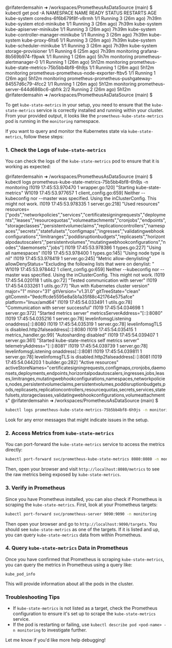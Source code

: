 @rifaterdemsahin ➜ /workspaces/PrometheusAsDataSource (main) $ kubectl get pod -A
NAMESPACE     NAME                                                 READY   STATUS    RESTARTS      AGE
kube-system   coredns-6f6b679f8f-v8rmh                             1/1     Running   3 (26m ago)   7h39m
kube-system   etcd-minikube                                        1/1     Running   3 (26m ago)   7h39m
kube-system   kube-apiserver-minikube                              1/1     Running   3 (26m ago)   7h39m
kube-system   kube-controller-manager-minikube                     1/1     Running   3 (26m ago)   7h39m
kube-system   kube-proxy-6lts6                                     1/1     Running   3 (26m ago)   7h39m
kube-system   kube-scheduler-minikube                              1/1     Running   3 (26m ago)   7h39m
kube-system   storage-provisioner                                  1/1     Running   6 (25m ago)   7h39m
monitoring    grafana-8b569b974-f9pwk                              1/1     Running   1 (26m ago)   5h7m
monitoring    prometheus-alertmanager-0                            1/1     Running   1 (26m ago)   5h12m
monitoring    prometheus-kube-state-metrics-75b5bb4bf8-6h9js       1/1     Running   1 (26m ago)   5h12m
monitoring    prometheus-prometheus-node-exporter-ftbv5            1/1     Running   1 (26m ago)   5h12m
monitoring    prometheus-prometheus-pushgateway-84557d6c79-4fcc2   1/1     Running   1 (26m ago)   5h12m
monitoring    prometheus-server-644d686bc6-qbfrk                   2/2     Running   2 (26m ago)   5h12m
@rifaterdemsahin ➜ /workspaces/PrometheusAsDataSource (main) $ 

To get `kube-state-metrics` in your setup, you need to ensure that the `kube-state-metrics` service is correctly installed and running within your cluster. From your provided output, it looks like the `prometheus-kube-state-metrics` pod is running in the `monitoring` namespace.

If you want to query and monitor the Kubernetes state via `kube-state-metrics`, follow these steps:

### 1. Check the Logs of `kube-state-metrics`
You can check the logs of the `kube-state-metrics` pod to ensure that it is working as expected:

@rifaterdemsahin ➜ /workspaces/PrometheusAsDataSource (main) $ kubectl logs prometheus-kube-state-metrics-75b5bb4bf8-6h9js -n monitoring
I1019 17:45:53.970470       1 wrapper.go:120] "Starting kube-state-metrics"
W1019 17:45:53.977657       1 client_config.go:659] Neither --kubeconfig nor --master was specified.  Using the inClusterConfig.  This might not work.
I1019 17:45:53.978335       1 server.go:218] "Used resources" resources=["pods","networkpolicies","services","certificatesigningrequests","deployments","leases","resourcequotas","volumeattachments","cronjobs","endpoints","storageclasses","persistentvolumeclaims","replicationcontrollers","namespaces","secrets","statefulsets","configmaps","ingresses","validatingwebhookconfigurations","limitranges","poddisruptionbudgets","replicasets","horizontalpodautoscalers","persistentvolumes","mutatingwebhookconfigurations","nodes","daemonsets","jobs"]
I1019 17:45:53.978386       1 types.go:227] "Using all namespaces"
I1019 17:45:53.978400       1 types.go:145] "Using node type is nil"
I1019 17:45:53.978419       1 server.go:245] "Metric allow-denylisting" allowDenyStatus="Excluding the following lists that were on denylist: "
W1019 17:45:53.978442       1 client_config.go:659] Neither --kubeconfig nor --master was specified.  Using the inClusterConfig.  This might not work.
I1019 17:45:54.020118       1 utils.go:72] "Tested communication with server"
I1019 17:45:54.033261       1 utils.go:77] "Run with Kubernetes cluster version" major="1" minor="31" gitVersion="v1.31.0" gitTreeState="clean" gitCommit="9edcffcde5595e8a5b1a35f88c421764e575afce" platform="linux/amd64"
I1019 17:45:54.033491       1 utils.go:78] "Communication with server successful"
I1019 17:45:54.034698       1 server.go:372] "Started metrics server" metricsServerAddress="[::]:8080"
I1019 17:45:54.035216       1 server.go:78] levelinfomsgListening onaddress[::]:8080
I1019 17:45:54.035319       1 server.go:78] levelinfomsgTLS is disabled.http2falseaddress[::]:8080
I1019 17:45:54.035415       1 metrics_handler.go:99] "Autosharding disabled"
I1019 17:45:54.039407       1 server.go:361] "Started kube-state-metrics self metrics server" telemetryAddress="[::]:8081"
I1019 17:45:54.039739       1 server.go:78] levelinfomsgListening onaddress[::]:8081
I1019 17:45:54.039811       1 server.go:78] levelinfomsgTLS is disabled.http2falseaddress[::]:8081
I1019 17:45:54.044203       1 builder.go:282] "Active resources" activeStoreNames="certificatesigningrequests,configmaps,cronjobs,daemonsets,deployments,endpoints,horizontalpodautoscalers,ingresses,jobs,leases,limitranges,mutatingwebhookconfigurations,namespaces,networkpolicies,nodes,persistentvolumeclaims,persistentvolumes,poddisruptionbudgets,pods,replicasets,replicationcontrollers,resourcequotas,secrets,services,statefulsets,storageclasses,validatingwebhookconfigurations,volumeattachments"
@rifaterdemsahin ➜ /workspaces/PrometheusAsDataSource (main) $ 

```bash
kubectl logs prometheus-kube-state-metrics-75b5bb4bf8-6h9js -n monitoring
```
Look for any error messages that might indicate issues in the setup.

### 2. Access Metrics from `kube-state-metrics`
You can port-forward the `kube-state-metrics` service to access the metrics directly:
```bash
kubectl port-forward svc/prometheus-kube-state-metrics 8080:8080 -n monitoring
```
Then, open your browser and visit `http://localhost:8080/metrics` to see the raw metrics being exposed by `kube-state-metrics`.

### 3. Verify in Prometheus
Since you have Prometheus installed, you can also check if Prometheus is scraping the `kube-state-metrics`. First, look at your Prometheus targets:
```bash
kubectl port-forward svc/prometheus-server 9090:9090 -n monitoring
```
Then open your browser and go to `http://localhost:9090/targets`. You should see `kube-state-metrics` as one of the targets. If it is listed and up, you can query `kube-state-metrics` data from within Prometheus.

### 4. Query `kube-state-metrics` Data in Prometheus
Once you have confirmed that Prometheus is scraping `kube-state-metrics`, you can query the metrics in Prometheus using a query like:
```promql
kube_pod_info
```
This will provide information about all the pods in the cluster.

### Troubleshooting Tips
- If `kube-state-metrics` is not listed as a target, check the Prometheus configuration to ensure it's set up to scrape the `kube-state-metrics` service.
- If the pod is restarting or failing, use `kubectl describe pod <pod-name> -n monitoring` to investigate further.

Let me know if you'd like more help debugging!